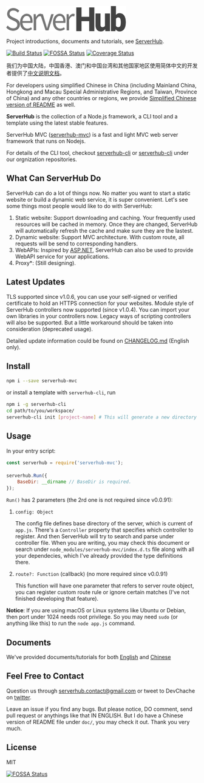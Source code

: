 ![](doc/assets/serverhub-compact.png)

Project introductions, documents and tutorials, see [ServerHub](https://serverhuborg.github.io/serverhub-mvc/index.html).

[![Build Status](https://travis-ci.org/ServerHubOrg/serverhub-mvc.svg?branch=master)](https://travis-ci.org/ServerHubOrg/serverhub-mvc) [![FOSSA Status](https://app.fossa.io/api/projects/git%2Bgithub.com%2FServerHubOrg%2Fserverhub-mvc.svg?type=shield)](https://app.fossa.io/projects/git%2Bgithub.com%2FServerHubOrg%2Fserverhub-mvc?ref=badge_shield) [![Coverage Status](https://coveralls.io/repos/github/ServerHubOrg/serverhub-mvc/badge.svg?branch=master)](https://coveralls.io/github/ServerHubOrg/serverhub-mvc?branch=master)

我们为中国大陆，中国香港、澳门和中国台湾和其他国家地区使用简体中文的开发者提供了[中文说明文档](doc/README.cn.md)。

For developers using simplified Chinese in China (including Mainland China, Hongkong and Macau Special Administrative Regions, and Taiwan, Province of China) and any other countries or regions, we provide [Simplified Chinese version of README](doc/README.cn.md) as well.

**ServerHub** is the collection of a Node.js framework, a CLI tool and a template using the latest stable features.

ServerHub MVC ([serverhub-mvc](https://www.npmjs.com/package/serverhub-mvc)) is a fast and light MVC web server framework that runs on Nodejs.

For details of the CLI tool, checkout [serverhub-cli](https://www.npmjs.com/package/serverhub-cli) or [serverhub-cli](https://github.com/ServerHubOrg/serverhub-cli) under our orgnization repositories.

## What Can ServerHub Do

ServerHub can do a lot of things now. No matter you want to start a static website or build a dynamic web service, it is super convenient. Let's see some things most people would like to do with ServerHub:

1. Static website: Support downloading and caching. Your frequently used resources will be cached in memory. Once they are changed, ServerHub will automatically refresh the cache and make sure they are the lastest.
2. Dynamic website: Support MVC architecture. With custom route, all requests will be send to corresponding handlers.
3. WebAPIs: Inspired by [ASP.NET](https://www.asp.net/), ServerHub can also be used to provide WebAPI service for your applications.
4. Proxy*: (Still designing).

## Latest Updates

TLS supported since v1.0.6, you can use your self-signed or verified certificate to hold an HTTPS connection for your websites. Module style of ServerHub controllers now supported (since v1.0.4). You can import your own libraries in your controllers now. Legacy ways of scripting controllers will also be supported. But a little workaround should be taken into consideration (deprecated usage).

Detailed update information could be found on [CHANGELOG.md](CHANGELOG.md) (English only).

## Install

```bash
npm i --save serverhub-mvc
```

or install a template with `serverhub-cli`, run

```bash
npm i -g serverhub-cli
cd path/to/you/workspace/
serverhub-cli init [project-name] # This will generate a new directory for you project.
```

## Usage

In your entry script:

```js
const serverhub = require('serverhub-mvc');

serverhub.Run({
    BaseDir: __dirname // BaseDir is required.
});
```

`Run()` has 2 parameters (the 2rd one is not required since v0.0.91):

1. `config: Object`

    The config file defines base directory of the server, which is current of `app.js`. There's a `Controller` property that specifies which controller to register. And then ServerHub will try to search and parse under controller file. When you are writing, you may check this document or search under `node_modules/serverhub-mvc/index.d.ts` file along with all your dependecies, which I've already provided the type definitions there.
1. `route?: Function` (callback) (no more required since v0.0.91)

    This function will have one parameter that refers to server route object, you can register custom route rule or ignore certain matches (I've not finished developing that feature).

**Notice**: If you are using macOS or Linux systems like Ubuntu or Debian, then port under 1024 needs root privilege. So you may need `sudo` (or anything like this) to run the `node app.js` command.

## Documents

We've provided documents/tutorials for both [English](https://serverhuborg.github.io/serverhub-mvc/docs/docs.html) and [Chinese](https://serverhuborg.github.io/serverhub-mvc/zh_cn/docs/docs.html)

## Feel Free to Contact

Question us through [serverhub.contact@gmail.com](mailto:serverhub.contact@gmail.com) or tweet to DevChache on [twitter](https://twitter.com/SrMoriaty).

Leave an issue if you find any bugs. But please notice, DO comment, send pull request or anythings like that IN ENGLISH. But I do have a Chinese version of README file under `doc/`, you may check it out. Thank you very much.

## License

MIT

[![FOSSA Status](https://app.fossa.io/api/projects/git%2Bgithub.com%2FServerHubOrg%2Fserverhub-mvc.svg?type=large)](https://app.fossa.io/projects/git%2Bgithub.com%2FServerHubOrg%2Fserverhub-mvc?ref=badge_large)